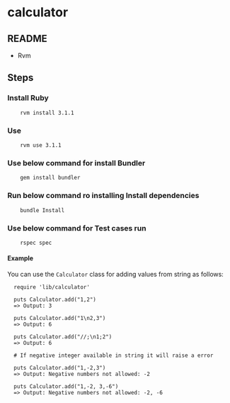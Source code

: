 # calculator

## README

* Rvm

## Steps

### Install Ruby

```
    rvm install 3.1.1
```


### Use

```
    rvm use 3.1.1
```

### Use below command for install Bundler
```
    gem install bundler
```

### Run below command ro installing Install dependencies

```
    bundle Install
```

### Use below command for Test cases run

```
    rspec spec
```

#### Example
You can use the `Calculator` class for adding values from string as follows:

  ```
    require 'lib/calculator'

    puts Calculator.add("1,2")
    => Output: 3

    puts Calculator.add("1\n2,3")
    => Output: 6

    puts Calculator.add("//;\n1;2")
    => Output: 6

    # If negative integer available in string it will raise a error

    puts Calculator.add("1,-2,3")
    => Output: Negative numbers not allowed: -2

    puts Calculator.add("1,-2, 3,-6")
    => Output: Negative numbers not allowed: -2, -6
  ```
